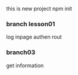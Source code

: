this is new project
npm init


### branch lesson01
log inpage
authen rout

### branch03
get information